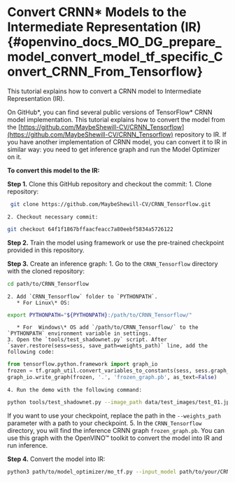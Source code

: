 # Convert CRNN* Models to the Intermediate Representation (IR) {#openvino_docs_MO_DG_prepare_model_convert_model_tf_specific_Convert_CRNN_From_Tensorflow}

This tutorial explains how to convert a CRNN model to Intermediate Representation (IR).

On GitHub*, you can find several public versions of TensorFlow\* CRNN model implementation. This tutorial explains how to convert the model from
the [https://github.com/MaybeShewill-CV/CRNN_Tensorflow](https://github.com/MaybeShewill-CV/CRNN_Tensorflow) repository to IR. If you
have another implementation of CRNN model, you can convert it to IR in similar way: you need to get inference graph and run the Model Optimizer on it.

**To convert this model to the IR:**

**Step 1.** Clone this GitHub repository and checkout the commit:
    1. Clone repository:
```sh
 git clone https://github.com/MaybeShewill-CV/CRNN_Tensorflow.git
```
    2. Checkout necessary commit:
```sh
git checkout 64f1f1867bffaacfeacc7a80eebf5834a5726122
```

**Step 2.** Train the model using framework or use the pre-trained checkpoint provided in this repository.

**Step 3.** Create an inference graph:
    1. Go to the `CRNN_Tensorflow` directory with the cloned repository:
```sh
cd path/to/CRNN_Tensorflow
```
    2. Add `CRNN_Tensorflow` folder to `PYTHONPATH`.
       * For Linux\* OS:
```sh
export PYTHONPATH="${PYTHONPATH}:/path/to/CRNN_Tensorflow/"
```
       * For  Windows\* OS add `/path/to/CRNN_Tensorflow/` to the `PYTHONPATH` environment variable in settings.
    3. Open the `tools/test_shadownet.py` script. After `saver.restore(sess=sess, save_path=weights_path)` line, add the following code:
```python
from tensorflow.python.framework import graph_io
frozen = tf.graph_util.convert_variables_to_constants(sess, sess.graph_def, ['shadow/LSTMLayers/transpose_time_major'])
graph_io.write_graph(frozen, '.', 'frozen_graph.pb', as_text=False)
```
    4. Run the demo with the following command:
```sh
python tools/test_shadownet.py --image_path data/test_images/test_01.jpg --weights_path model/shadownet/shadownet_2017-10-17-11-47-46.ckpt-199999
```
   If you want to use your checkpoint, replace the path in the `--weights_path` parameter with a path to your checkpoint.
    5. In the `CRNN_Tensorflow` directory, you will find the inference CRNN graph `frozen_graph.pb`. You can use this graph with the OpenVINO&trade; toolkit
     to convert the model into IR and run inference.

**Step 4.** Convert the model into IR:
```sh
python3 path/to/model_optimizer/mo_tf.py --input_model path/to/your/CRNN_Tensorflow/frozen_graph.pb
```




